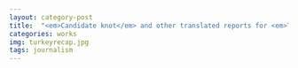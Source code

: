 ```yaml
---
layout: category-post
title:  "<em>Candidate knot</em> and other translated reports for <em>Turkey recap</em>"
categories: works
img: turkeyrecap.jpg
tags: journalism
---
```


